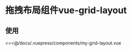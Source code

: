 # 拖拽布局组件vue-grid-layout


<my-grid-layout/>

## 使用
<<<@/docs/.vuepress/components/my-grid-layout.vue